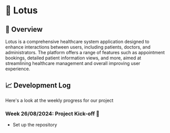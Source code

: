# 🏥 Lotus

## 🎯 Overview
Lotus is a comprehensive healthcare system application designed to enhance interactions between users, including patients, doctors, and administrators. The platform offers a range of features such as appointment bookings, detailed patient information views, and more, aimed at streamlining healthcare management and overall improving user experience.

## 📈 Development Log
Here's a look at the weekly progress for our project

### Week 26/08/2024: Project Kick-off 🎉
- Set up the repository 
